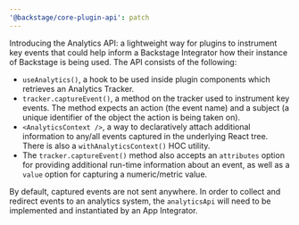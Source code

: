 ```yaml
---
'@backstage/core-plugin-api': patch
---
```


Introducing the Analytics API: a lightweight way for plugins to instrument key
events that could help inform a Backstage Integrator how their instance of
Backstage is being used. The API consists of the following:

- `useAnalytics()`, a hook to be used inside plugin components which retrieves
  an Analytics Tracker.
- `tracker.captureEvent()`, a method on the tracker used to instrument key
  events. The method expects an action (the event name) and a subject (a unique
  identifier of the object the action is being taken on).
- `<AnalyticsContext />`, a way to declaratively attach additional information
  to any/all events captured in the underlying React tree. There is also a
  `withAnalyticsContext()` HOC utility.
- The `tracker.captureEvent()` method also accepts an `attributes` option for
  providing additional run-time information about an event, as well as a
  `value` option for capturing a numeric/metric value.

By default, captured events are not sent anywhere. In order to collect and
redirect events to an analytics system, the `analyticsApi` will need to be
implemented and instantiated by an App Integrator.
